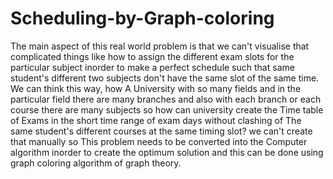 # Scheduling-by-Graph-coloring
The main aspect of this real world problem is that we can't visualise that complicated things like how to assign the different exam slots for the particular subject inorder to make a perfect schedule such that same student's different two subjects don't have the same slot of the same time.
We can think this way, how A University with so many fields and in the particular field there are many branches and also with each branch or each course there are many subjects so how can university create the Time table of Exams in the short time range of exam days without clashing of The same student's different courses at the same timing slot? we can't create that manually so This problem needs to be converted into the Computer algorithm inorder to create the optimum solution and this can be done using graph coloring algorithm of graph theory.
